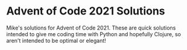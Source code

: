 # Advent of Code 2021 Solutions

Mike's solutions for Advent of Code 2021.  These are quick solutions intended to give me coding time with Python and hopefully Clojure, so aren't intended to be optimal or elegant!
